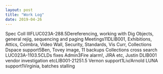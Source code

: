```yaml
---
layout: post
title: "Work Log"
date: 2019-04-26
---
```

<tr><td>Spec Coll IIIF</td><td>LUC023A-28</td><td>8.5</td><td>Dereferencing, working with Dig Objects, general rejig, sequencing and paging</td></tr>
<tr><td>Meetings</td><td></td><td>11</td><td>DLIB001, Exhibitions, Attics, Coimbra, Video Wall, Security, Standards, Vis Curr, Collections</td></tr>
<tr><td>Dspace support</td><td></td><td>5</td><td>Ben, Tovey image, 11 backups</td></tr>
<tr><td>Collections cross search </td><td>LUC023A-110</td><td>3.5</td><td>CLDs fixes</td></tr>
<tr><td>Admin</td><td></td><td>3</td><td>Fire alarm!, JIRA etc, Justin</td></tr>
<tr><td>DLIB001 vendor investigation etc</td><td>LIB001-2125</td><td>1.5</td><td></td></tr>
<tr><td>Vernon support</td><td></td><td>1</td><td>Liv/Arnold</td></tr>
<tr><td>LUNA support</td><td></td><td>1</td><td>Virginia, batches stalling</td></tr>
